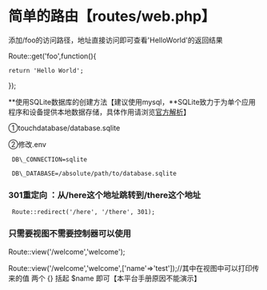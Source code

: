 # 简单的路由【routes/web.php】

添加/foo的访问路径，地址直接访问即可查看'HelloWorld'的返回结果

Route::get\('foo',function\(\){

```
return 'Hello World';
```

}\);

**使用SQLite数据库的创建方法【建议使用mysql，**SQLite致力于为单个应用程序和设备提供本地数据存储，具体作用请浏览[官方解析](https://www.sqlite.org/whentouse.html)】

①touchdatabase/database.sqlite

②修改.env

```
 DB\_CONNECTION=sqlite

 DB\_DATABASE=/absolute/path/to/database.sqlite
```

### 

### 301重定向 ：**从/here这个地址跳转到/there这个地址**

```
 Route::redirect('/here', '/there', 301);
```

### 

### **只需要视图不需要控制器可以使用**

Route::view\('/welcome','welcome'\);

Route::view\('/welcome','welcome',\['name'=&gt;'test'\]\);//其中在视图中可以打印传来的值 两个 {} 括起 $name 即可【本平台手册原因不能演示】

